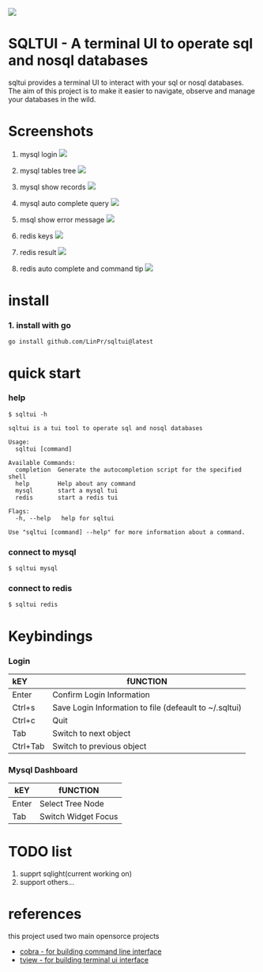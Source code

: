 ![](./images/sqltui.png)

# SQLTUI - A terminal UI to operate sql and nosql databases

sqltui provides a terminal UI to interact with your sql or nosql databases. The aim of this project is to make it easier to navigate, observe and manage your databases in the wild. 

# Screenshots
1. mysql login
![](./images/1.png)

2. mysql tables tree
![](./images/2.png)

3. mysql show records
![](./images/3.png)

4. mysql auto complete query
![](./images/4.png)

5. msql show error message
![](./images/5.png)

6. redis keys 
![](./images/6.png)

7. redis result
![](./images/7.png)

8. redis auto complete and command tip
![](./images/8.png)

# install
### 1. install with go

```shell
go install github.com/LinPr/sqltui@latest
```



# quick start


### help 

``` shell
$ sqltui -h

sqltui is a tui tool to operate sql and nosql databases

Usage:
  sqltui [command]

Available Commands:
  completion  Generate the autocompletion script for the specified shell
  help        Help about any command
  mysql       start a mysql tui
  redis       start a redis tui

Flags:
  -h, --help   help for sqltui

Use "sqltui [command] --help" for more information about a command.
```

### connect to mysql

```shel
$ sqltui mysql
```

### connect to redis

```shell
$ sqltui redis
```

# Keybindings

### Login

| kEY      | fUNCTION                                                |
| :------- | ------------------------------------------------------- |
| Enter    | Confirm Login Information                               |
| Ctrl+s   | Save Login Information to file (defeault to  ~/.sqltui) |
| Ctrl+c   | Quit                                                    |
| Tab      | Switch to next object                                   |
| Ctrl+Tab | Switch to previous object                               |



### Mysql Dashboard

| kEY   | fUNCTION            |
| ----- | ------------------- |
| Enter | Select Tree Node    |
| Tab   | Switch Widget Focus |



# TODO list
1. supprt sqlight(current working on)
2. support others...

# references

this project used two main opensorce projects
- [cobra - for building command line interface](https://github.com/spf13/cobra)
- [tview - for building terminal ui interface](https://github.com/rivo/tview)